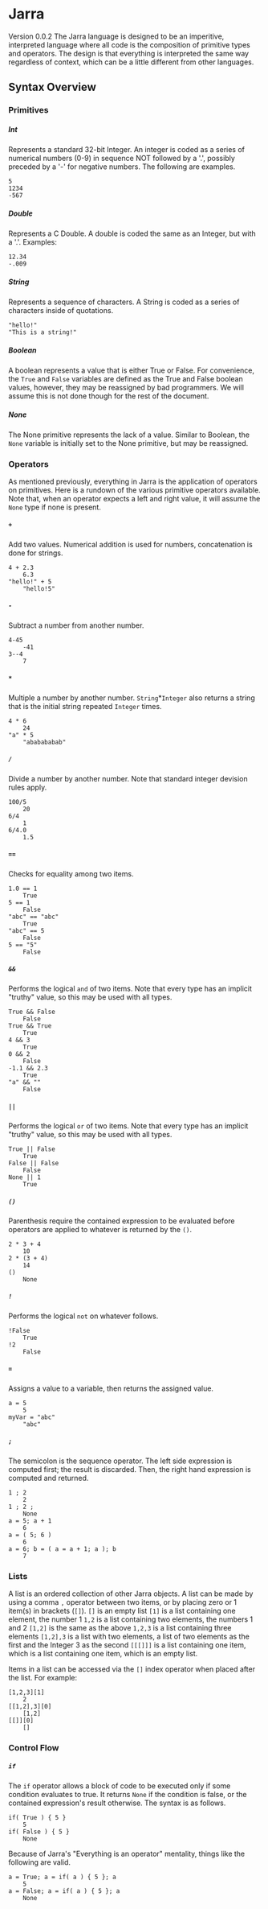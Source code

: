 # Jarra
Version 0.0.2
The Jarra language is designed to be an imperitive, interpreted language where all code is the composition of primitive types and operators. The design is that everything is interpreted the same way regardless of context, which can be a little different from other languages.

## Syntax Overview

### Primitives

##### Int
Represents a standard 32-bit Integer. An integer is coded as a series of numerical numbers (0-9) in sequence NOT followed by a '.', possibly preceded by a '-' for negative numbers. The following are examples.

    5
    1234
    -567

##### Double
Represents a C Double. A double is coded the same as an Integer, but with a '.'. Examples:

    12.34
    -.009

##### String
Represents a sequence of characters. A String is coded as a series of characters inside of quotations.

    "hello!"
    "This is a string!"

##### Boolean
A boolean represents a value that is either True or False. For convenience, the `True` and `False` variables are defined as the True and False boolean values, however, they may be reassigned by bad programmers. We will assume this is not done though for the rest of the document.

##### None
The None primitive represents the lack of a value. Similar to Boolean, the `None` variable is initially set to the None primitive, but may be reassigned.

### Operators

As mentioned previously, everything in Jarra is the application of operators on primitives. Here is a rundown of the various primitive operators available. Note that, when an operator expects a left and right value, it will assume the `None` type if none is present.

##### `+`
Add two values. Numerical addition is used for numbers, concatenation is done for strings.

    4 + 2.3
        6.3
    "hello!" + 5
        "hello!5"
        
##### `-`
Subtract a number from another number.

    4-45
        -41
    3--4
        7
        
##### `*`
Multiple a number by another number. `String`*`Integer` also returns a string that is the initial string repeated `Integer` times.

    4 * 6
        24
    "a" * 5 
        "ababababab"

##### `/`
Divide a number by another number. Note that standard integer devision rules apply.

    100/5
        20
    6/4
        1
    6/4.0
        1.5
    
##### `==`
Checks for equality among two items.

    1.0 == 1
        True
    5 == 1
        False
    "abc" == "abc"
        True
    "abc" == 5
        False
    5 == "5"
        False

##### `&&`
Performs the logical `and` of two items. Note that every type has an implicit "truthy" value, so this may be used with all types.

    True && False
        False
    True && True
        True
    4 && 3
        True
    0 && 2
        False
    -1.1 && 2.3
        True
    "a" && ""
        False

##### `||`
Performs the logical `or` of two items. Note that every type has an implicit "truthy" value, so this may be used with all types.

    True || False
        True
    False || False
        False
    None || 1
        True

##### `()`
Parenthesis require the contained expression 
to be evaluated before operators are applied to whatever is returned by the `()`.

    2 * 3 + 4
        10
    2 * (3 + 4)
        14
    ()
        None
    
##### `!`
Performs the logical `not` on whatever follows.

    !False
        True
    !2
        False

##### `=`
Assigns a value to a variable, then returns the assigned value.

    a = 5
        5
    myVar = "abc"
        "abc"

##### `;`
The semicolon is the sequence operator. The left side expression is computed first; the result is discarded. Then, the right hand expression is computed and returned.

    1 ; 2
        2
    1 ; 2 ;
        None
    a = 5; a + 1
        6
    a = ( 5; 6 )
        6
    a = 6; b = ( a = a + 1; a ); b
        7

### Lists
A list is an ordered collection of other Jarra objects. A list can be made by using a comma `,` operator between two items, or by placing zero or 1 item(s) in brackets (`[]`). 
    `[]` is an empty list
    `[1]` is a list containing one element, the number 1
    `1,2` is a list containing two elements, the numbers 1 and 2
    `[1,2]` is the same as the above
    `1,2,3` is a list containing three elements
    `[1,2],3` is a list with two elements, a list of two elements as the first and the Integer 3 as the second
    `[[[]]]` is a list containing one item, which is a list containing one item, which is an empty list.
    
Items in a list can be accessed via the `[]` index operator when placed after the list. For example:

    [1,2,3][1]
        2
    [[1,2],3][0]
        [1,2]
    [[]][0]
        []

### Control Flow

##### `if`
The `if` operator allows a block of code to be executed only if some condition evaluates to true. It returns `None` if the condition is false, or the contained expression's result otherwise. The syntax is as follows.

    if( True ) { 5 }
        5
    if( False ) { 5 }
        None
Because of Jarra's "Everything is an operator" mentality, things like the following are valid.

    a = True; a = if( a ) { 5 }; a
        5
    a = False; a = if( a ) { 5 }; a
        None
    
    
    
    
    
    
    
    
    
    
    
    
    
    